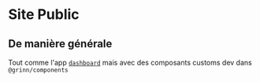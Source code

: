 # Site Public

## De manière générale

Tout comme l'app [`dashboard`](../dashboard/README.md) mais avec des composants customs dev dans `@grinn/components`

